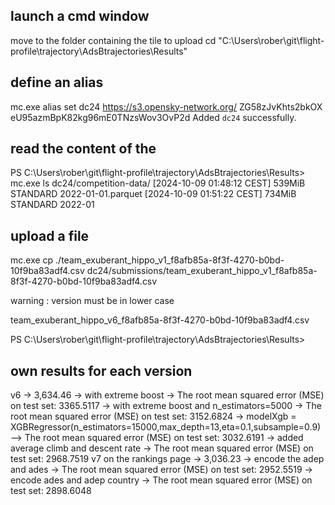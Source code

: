  ## launch a cmd window

move to the folder containing the tile to upload
cd "C:\Users\rober\git\flight-profile\trajectory\AdsBtrajectories\Results"
 
 
 ## define an alias
 
   mc.exe alias set dc24 https://s3.opensky-network.org/ ZG58zJvKhts2bkOX eU95azmBpK82kg96mE0TNzsWov3OvP2d
 Added `dc24` successfully.
 
 ## read the content of the 
 
 
PS C:\Users\rober\git\flight-profile\trajectory\AdsBtrajectories\Results> mc.exe ls dc24/competition-data/
[2024-10-09 01:48:12 CEST] 539MiB STANDARD 2022-01-01.parquet
[2024-10-09 01:51:22 CEST] 734MiB STANDARD 2022-01


 ## upload a file
 
 mc.exe cp ./team_exuberant_hippo_v1_f8afb85a-8f3f-4270-b0bd-10f9ba83adf4.csv dc24/submissions/team_exuberant_hippo_v1_f8afb85a-8f3f-4270-b0bd-10f9ba83adf4.csv

warning : version must be in lower case

team_exuberant_hippo_v6_f8afb85a-8f3f-4270-b0bd-10f9ba83adf4.csv
 
 PS C:\Users\rober\git\flight-profile\trajectory\AdsBtrajectories\Results>
 
 
 ## own results for each version
 v6 -> 3,634.46
    -> with extreme boost -> The root mean squared error (MSE) on test set: 3365.5117
    -> with extreme boost and n_estimators=5000 -> The root mean squared error (MSE) on test set: 3152.6824
    -> modelXgb = XGBRegressor(n_estimators=15000,max_depth=13,eta=0.1,subsample=0.9)     --> The root mean squared error (MSE) on test set: 3032.6191
    -> added average climb and descent rate -> The root mean squared error (MSE) on test set: 2968.7519
 v7 on the rankings page -> 3,036.23
    -> encode the adep and ades -> The root mean squared error (MSE) on test set: 2952.5519
    -> encode ades and adep country -> The root mean squared error (MSE) on test set: 2898.6048
    
 